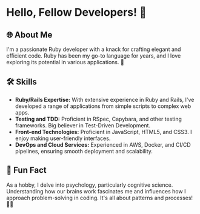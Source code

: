 # Hello, Fellow Developers! 👋

## 🌐 About Me
I'm a passionate Ruby developer with a knack for crafting elegant and efficient code. Ruby has been my go-to language for years, and I love exploring its potential in various applications. 🚀

## 🛠️ Skills
- **Ruby/Rails Expertise:** With extensive experience in Ruby and Rails, I've developed a range of applications from simple scripts to complex web apps.
- **Testing and TDD:** Proficient in RSpec, Capybara, and other testing frameworks. Big believer in Test-Driven Development.
- **Front-end Technologies:** Proficient in JavaScript, HTML5, and CSS3. I enjoy making user-friendly interfaces.
- **DevOps and Cloud Services:** Experienced in AWS, Docker, and CI/CD pipelines, ensuring smooth deployment and scalability.

## 🎉 Fun Fact
As a hobby, I delve into psychology, particularly cognitive science. Understanding how our brains work fascinates me and influences how I approach problem-solving in coding. It's all about patterns and processes! 🧠💡
